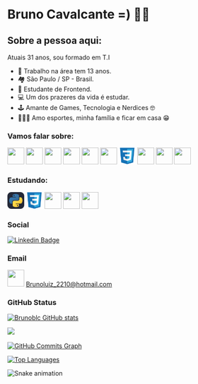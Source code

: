 # Bruno Cavalcante =) 🤘🏻

## Sobre a pessoa aqui:

Atuais 31 anos, sou formado em T.I

- 🔭 Trabalho na área tem 13 anos.
- 🏘️ São Paulo / SP - Brasil.
- 🧠 Estudante de Frontend.
- 💻 Um dos prazeres da vida é estudar.
- 🕹️ Amante de Games, Tecnologia e Nerdices 🤓
- 🥊​🥋👫 Amo esportes, minha família e ficar em casa 😁

### ​Vamos falar sobre:

<p align="left">
  <img src="https://img.icons8.com/color/96/000000/microsoft-sql-server.png" width="38" height="38" />
  <img src="https://img.icons8.com/color/48/000000/microsoft-excel-2019--v1.png" width="38" height="38" />
  <img src="https://img.icons8.com/color/144/000000/ms-project.png" width="38" height="38" />
  <img src="https://img.icons8.com/external-flatarticons-blue-flatarticons/65/000000/external-agile-web-design-and-development-flatarticons-blue-flatarticons.png" width="38" height="38" />
  <img src="https://img.icons8.com/color/144/000000/power-bi.png" width="38" height="38"/>
  <img src="https://raw.githubusercontent.com/danielcranney/readme-generator/main/public/icons/skills/html5-colored.svg" width="38" height="38"/>
  <img src="https://raw.githubusercontent.com/devicons/devicon/master/icons/css3/css3-original.svg" width="38" height="38">
  <img src="https://raw.githubusercontent.com/danielcranney/readme-generator/main/public/icons/skills/javascript-colored.svg" width="38" height="38">
  <img src="https://cdn.jsdelivr.net/gh/devicons/devicon/icons/nodejs/nodejs-plain.svg" width="38" height="38"/>
  <img src="https://img.icons8.com/color/144/000000/bootstrap.png" width="38" height="38"/>
</p>

### ​Estudando:

<p align="left">
  <img src="https://github.com/tandpfun/skill-icons/blob/main/icons/Python-Dark.svg" width="38" height="38" />
  <img src="https://raw.githubusercontent.com/devicons/devicon/master/icons/css3/css3-original.svg" width="38" height="38">
  <img src="https://raw.githubusercontent.com/danielcranney/readme-generator/main/public/icons/skills/javascript-colored.svg" width="38" height="38">
  <img src="https://cdn.jsdelivr.net/gh/devicons/devicon/icons/nodejs/nodejs-plain.svg" width="38" height="38"/>
  <img src="https://img.icons8.com/color/144/000000/bootstrap.png" width="38" height="38"/>
</p>
       
### Social

[![Linkedin Badge](https://img.shields.io/badge/LinkedIn-0077B5?style=for-the-badge&logo=linkedin&logoColor=white)](https://www.linkedin.com/in/bruno-cavalcante-056a8a4b/)

### Email
<img src="https://img.icons8.com/color/144/000000/ms-outlook.png" width="38" height="38"/> Brunoluiz_2210@hotmail.com

### GitHub Status

  <a href="https://github.com/brunoblc">
  <img src="https://github-readme-stats.vercel.app/api?username=brseghese&show_icons=true&hide=&count_private=true&title_color=3382ed&text_color=ffffff&icon_color=3382ed&bg_color=171717&hide_border=true&show_icons=true" alt="Brunoblc GitHub stats"/></a>

<a href="https://github.com/brunoblc"><img src="https://github-readme-streak-stats.herokuapp.com/?user=brunoblc&stroke=ffffff&background=171717&ring=3382ed&fire=3382ed&currStreakNum=ffffff&currStreakLabel=3382ed&sideNums=ffffff&sideLabels=ffffff&dates=ffffff&hide_border=true" /></a>

<a href="https://github.com/brunoblc"><img src="https://activity-graph.herokuapp.com/graph?username=brunoblc&bg_color=171717&color=ffffff&line=3382ed&point=ffffff&area_color=171717&area=true&hide_border=true&custom_title=GitHub%20Commits%20Graph" alt="GitHub Commits Graph" /></a>

<a href="https://github.com/brunoblc" align="left"><img src="https://github-readme-stats.vercel.app/api/top-langs/?username=brunoblc&layout=compact&title_color=3382ed&text_color=ffffff&icon_color=3382ed&bg_color=171717&hide_border=true&locale=en&custom_title=Top%20%Languages" alt="Top Languages" /></a>

![Snake animation](https://github.com/brunoblc/brunoblc/blob/output/github-contribution-grid-snake.svg)
